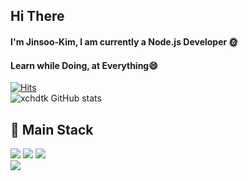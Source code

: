 ## Hi There
#### I'm Jinsoo-Kim, I am currently a Node.js Developer 🌞
#### Learn while Doing, at Everything😄
[![Hits](https://hits.seeyoufarm.com/api/count/incr/badge.svg?url=https%3A%2F%2Fgithub.com%2Fgjbae1212%2Fhit-counter)](https://hits.seeyoufarm.com)     
![xchdtk GitHub stats](https://github-readme-stats.vercel.app/api?username=xchdtk&show_icons=true&theme=onedark)</br>

## 🎇 Main Stack
<img src="https://img.shields.io/badge/Python-3766AB?style=flat-square&logo=Python&logoColor=white"/></a>
<img src="https://img.shields.io/badge/Django-092E20?style=flat-square&logo=Django&logoColor=white"/></a>
<img src="https://img.shields.io/badge/JavaScript-F7DF1E?style=flat-square&logo=JavaScript&logoColor=white"/></a></br>
<img src="https://img.shields.io/badge/MySQL-4479A1?style=flat-square&logo=MySQL&logoColor=white"/></a>


